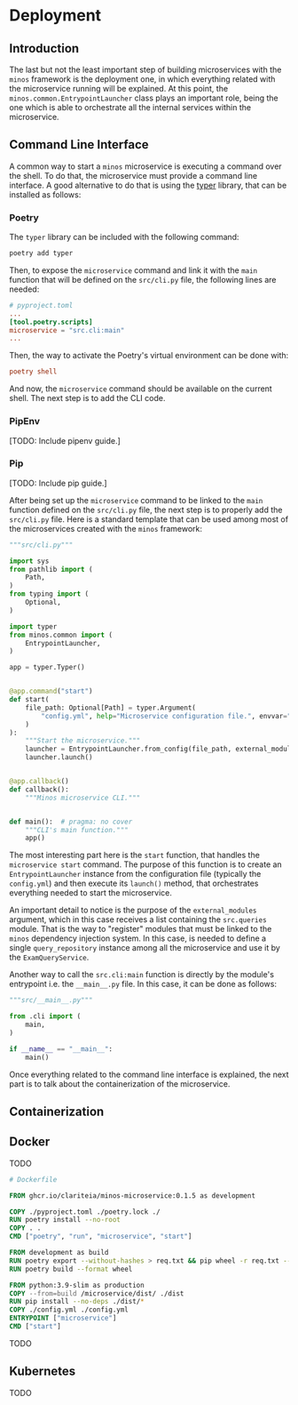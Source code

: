 # Deployment

## Introduction

The last but not the least important step of building microservices with the `minos` framework is the deployment one, in which everything related with the microservice running will be explained. At this point, the ``minos.common.EntrypointLauncher`` class plays an important role, being the one which is able to orchestrate all the internal services within the microservice.

## Command Line Interface

 A common way to start a ``minos`` microservice is executing a command over the shell. To do that, the microservice must provide a command line interface. A good alternative to do that is using the [typer](https://typer.tiangolo.com/) library, that can be installed as follows:

### Poetry

The `typer` library can be included with the following command: 

```python
poetry add typer
```

Then, to expose the `microservice` command and link it with the `main` function that will be defined on the `src/cli.py` file, the following lines are needed:

```toml
# pyproject.toml
...
[tool.poetry.scripts]
microservice = "src.cli:main"
...
```

Then, the way to activate the Poetry's virtual environment can be done with:

```toml
poetry shell
```

And now, the `microservice` command should be available on the current shell. The next step is to add the CLI code.

### PipEnv
[TODO: Include pipenv guide.] 

### Pip
[TODO: Include pip guide.]


After being set up the `microservice` command to be linked to the `main` function defined on the `src/cli.py` file, the next step is to properly add the `src/cli.py` file. Here is a standard template that can be used among most of the microservices created with the `minos` framework: 

```python
"""src/cli.py"""

import sys
from pathlib import (
    Path,
)
from typing import (
    Optional,
)

import typer
from minos.common import (
    EntrypointLauncher,
)

app = typer.Typer()


@app.command("start")
def start(
    file_path: Optional[Path] = typer.Argument(
        "config.yml", help="Microservice configuration file.", envvar="MINOS_CONFIGURATION_FILE_PATH",
    )
):
    """Start the microservice."""
    launcher = EntrypointLauncher.from_config(file_path, external_modules=[sys.modules["src.queries"]])
    launcher.launch()


@app.callback()
def callback():
    """Minos microservice CLI."""


def main():  # pragma: no cover
    """CLI's main function."""
    app()
```

The most interesting part here is the `start` function, that handles the `microservice start` command. The purpose of this function is to create an `EntrypointLauncher` instance from the configuration file (typically the `config.yml`) and then execute its `launch()` method, that orchestrates everything needed to start the microservice. 

An important detail to notice is the purpose of the `external_modules` argument, which in this case receives a list containing the `src.queries` module. That is the way to "register" modules that must be linked to the `minos` dependency injection system. In this case, is needed to define a single `query_repository` instance among all the microservice and use it by the `ExamQueryService`.

Another way to call the `src.cli:main` function is directly by the module's entrypoint i.e. the `__main__.py` file. In this case, it can be done as follows:

```python
"""src/__main__.py"""

from .cli import (
    main,
)

if __name__ == "__main__":
    main()
```

Once everything related to the command line interface is explained, the next part is to talk about the containerization of the microservice. 

## Containerization

## Docker

TODO

```dockerfile
# Dockerfile

FROM ghcr.io/clariteia/minos-microservice:0.1.5 as development

COPY ./pyproject.toml ./poetry.lock ./
RUN poetry install --no-root
COPY . .
CMD ["poetry", "run", "microservice", "start"]

FROM development as build
RUN poetry export --without-hashes > req.txt && pip wheel -r req.txt --wheel-dir ./dist
RUN poetry build --format wheel

FROM python:3.9-slim as production
COPY --from=build /microservice/dist/ ./dist
RUN pip install --no-deps ./dist/*
COPY ./config.yml ./config.yml
ENTRYPOINT ["microservice"]
CMD ["start"]
```

TODO

## Kubernetes
TODO